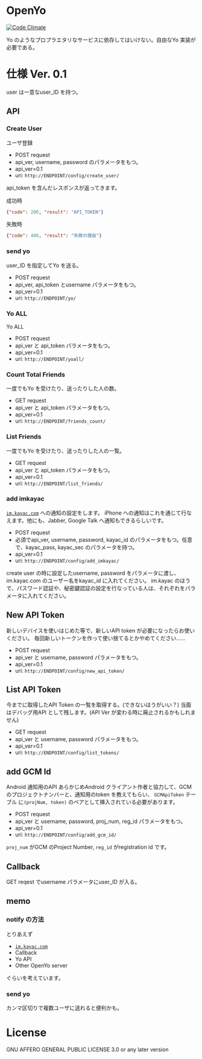 OpenYo
======
[![Code Climate](https://codeclimate.com/github/nna774/OpenYo/badges/gpa.svg)](https://codeclimate.com/github/nna774/OpenYo)

Yo のようなプロプラエタリなサービスに依存してはいけない。自由なYo 実装が必要である。

# 仕様 Ver. 0.1

user は一意なuser_ID を持つ。

## API

### Create User

ユーザ登録

* POST request
 * api_ver, username, password のパラメータをもつ。
 * api_ver=0.1
 * uri: `http://ENDPOINT/config/create_user/`

api_token を含んだレスポンスが返ってきます。

成功時
````JSON
{"code": 200, "result": "API_TOKEN"}
````
失敗時
````JSON
{"code": 400, "result": "失敗の理由"}
````

### send yo

user_ID を指定してYo を送る。

* POST request
 * api_ver, api_token とusername パラメータをもつ。
 * api_ver=0.1
 * uri: `http://ENDPOINT/yo/`

### Yo ALL

Yo ALL

* POST request
 * api_ver と api_token パラメータをもつ。
 * api_ver=0.1
 * uri: `http://ENDPOINT/yoall/`

### Count Total Friends

一度でもYo を受けたり、送ったりした人の数。

* GET request
 * api_ver と api_token パラメータをもつ。
 * api_ver=0.1
 * uri: `http://ENDPOINT/friends_count/`

### List Friends

一度でもYo を受けたり、送ったりした人の一覧。

* GET request
 * api_ver と api_token パラメータをもつ。
 * api_ver=0.1
 * uri: `http://ENDPOINT/list_friends/`

### add imkayac

[`im.kayac.com`](im.kayac.com) への通知の設定をします。
iPhone への通知はこれを通じて行なえます。他にも、Jabber, Google Talk へ通知もできるらしいです。

* POST request
 * 必須でapi_ver, username, password, kayac_id のパラメータをもつ。任意で、kayac_pass, kayac_sec のパラメータを持つ。
 * api_ver=0.1
 * uri: `http://ENDPOINT/config/add_imkayac/`

create user の時に設定したusername, password をパラメータに渡し、im.kayac.com のユーザー名をkayac_id に入れてください。
im.kayac のほうで、パスワード認証や、秘密鍵認証の設定を行なっている人は、それぞれをパラメータに入れてください。

## New API Token

新しいデバイスを使いはじめた等で、新しいAPI token が必要になったらお使いください。
毎回新しいトークンを作って使い捨てるとかやめてください……

* POST request
 * api_ver と username, password パラメータをもつ。
 * api_ver=0.1
 * uri: `http://ENDPOINT/config/new_api_token/`

## List API Token

今までに取得したAPI Token の一覧を取得する。(できないほうがいい？)
当面はデバッグ用API として残します。(API Ver が変わる時に廃止されるかもしれません)

* GET request
 * api_ver と username, password パラメータをもつ。
 * api_ver=0.1
 * uri: `http://ENDPOINT/config/list_tokens/`

## add GCM Id

Android 通知用のAPI
あらかじめAndroid クライアント作者と協力して、GCM のプロジェクトナンバーと、通知用のtoken を教えてもらい、
`GCMApiToken` テーブル に`(projNum, token)` のペアとして挿入されている必要があります。

* POST request
 * api\_ver と username, password, proj\_num, reg\_id パラメータをもつ。
 * api_ver=0.1
 * uri: `http://ENDPOINT/config/add_gcm_id/`

`proj_num` がGCM のProject Number, `reg_id` がregistration id です。

## Callback

GET reqest でusername パラメータにuser_ID が入る。

## memo

### notify の方法

とりあえず
* [`im.kayac.com`](http://im.kayac.com/)
* Callback
* Yo API
* Other OpenYo server

ぐらいを考えています。

### send yo

カンマ区切りで複数ユーザに送れると便利かも。

# License

GNU AFFERO GENERAL PUBLIC LICENSE 3.0 or any later version
